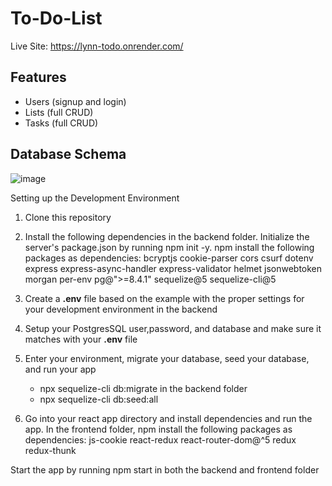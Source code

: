# To-Do-List

Live Site: https://lynn-todo.onrender.com/


## Features
- Users (signup and login)
- Lists (full CRUD)
- Tasks (full CRUD)

## Database Schema
![image](https://user-images.githubusercontent.com/100899731/220232766-6dbfbe0f-a68c-4018-a874-b9348b3efc04.png)

Setting up the Development Environment
1. Clone this repository
2. Install the following dependencies in the backend folder. Initialize the server's package.json by running npm init -y. 
npm install the following packages as dependencies:
bcryptjs
cookie-parser
cors
csurf
dotenv
express
express-async-handler
express-validator
helmet
jsonwebtoken
morgan
per-env
pg@">=8.4.1"
sequelize@5
sequelize-cli@5

3. Create a **.env** file based on the example with the proper settings for your development environment in the backend
4. Setup your PostgresSQL user,password, and database and make sure it matches with your **.env** file
5. Enter your environment, migrate your database, seed your database, and run your app
    - npx sequelize-cli db:migrate in the backend folder
    - npx sequelize-cli db:seed:all

6. Go into your react app directory and install dependencies and run the app. In the frontend folder, npm install the following packages as dependencies:
js-cookie
react-redux
react-router-dom@^5
redux
redux-thunk

Start the app by running npm start in both the backend and frontend folder
